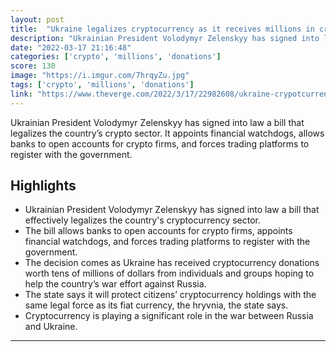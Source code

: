 ```yaml
---
layout: post
title:  "Ukraine legalizes cryptocurrency as it receives millions in crypto donations"
description: "Ukrainian President Volodymyr Zelenskyy has signed into law a bill that legalizes the country’s crypto sector. It appoints financial watchdogs, allows banks to open accounts for crypto firms, and forces trading platforms to register with the government."
date: "2022-03-17 21:16:48"
categories: ['crypto', 'millions', 'donations']
score: 130
image: "https://i.imgur.com/7hrqyZu.jpg"
tags: ['crypto', 'millions', 'donations']
link: "https://www.theverge.com/2022/3/17/22982608/ukraine-crypotcurrency-sector-legalized-zelenskyy-signs-bill"
---
```


Ukrainian President Volodymyr Zelenskyy has signed into law a bill that legalizes the country’s crypto sector. It appoints financial watchdogs, allows banks to open accounts for crypto firms, and forces trading platforms to register with the government.

## Highlights

- Ukrainian President Volodymyr Zelenskyy has signed into law a bill that effectively legalizes the country's cryptocurrency sector.
- The bill allows banks to open accounts for crypto firms, appoints financial watchdogs, and forces trading platforms to register with the government.
- The decision comes as Ukraine has received cryptocurrency donations worth tens of millions of dollars from individuals and groups hoping to help the country’s war effort against Russia.
- The state says it will protect citizens’ cryptocurrency holdings with the same legal force as its fiat currency, the hryvnia, the state says.
- Cryptocurrency is playing a significant role in the war between Russia and Ukraine.

---
